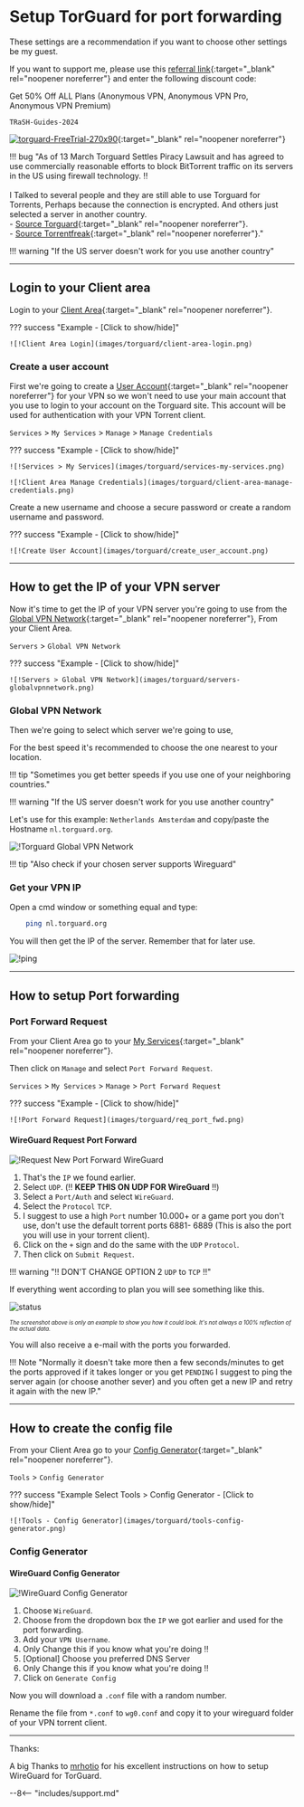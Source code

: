 # Setup TorGuard for port forwarding

These settings are a recommendation if you want to choose other settings be my guest.

If you want to support me, please use this [referral link](https://torguard.net/aff.php?aff=5575){:target="_blank" rel="noopener noreferrer"} and enter the following discount code:

Get 50% Off ALL Plans (Anonymous VPN, Anonymous VPN Pro, Anonymous VPN Premium)

```none
TRaSH-Guides-2024
```

[![torguard-FreeTrial-270x90](images/torguard/torguard-FreeTrial-728x90.gif)](https://torguard.net/aff.php?aff=5575){:target="_blank" rel="noopener noreferrer"}

!!! bug "As of 13 March Torguard Settles Piracy Lawsuit and has agreed to use commercially reasonable efforts to block BitTorrent traffic on its servers in the US using firewall technology. :bangbang:<br><br>I Talked to several people and they are still able to use Torguard for Torrents, Perhaps because the connection is encrypted. And others just selected a server in another country.<br>- [Source Torguard](https://torguard.net/blog/why-torguard-is-blocking-bittorrent-on-us-servers/){:target="_blank" rel="noopener noreferrer"}.<br>- [Source Torrentfreak](https://torrentfreak.com/torguard-settles-piracy-lawsuit-and-agrees-to-block-torrent-traffic-on-u-s-servers-220314/){:target="_blank" rel="noopener noreferrer"}."

!!! warning "If the US server doesn't work for you use another country"

---

## Login to your Client area

Login to your [Client Area](https://torguard.net/clientarea.php){:target="\_blank" rel="noopener noreferrer"}.

??? success "Example - [Click to show/hide]"

    ![!Client Area Login](images/torguard/client-area-login.png)

### Create a user account

First we're going to create a [User Account](https://torguard.net/clientarea.php?action=changepw){:target="\_blank" rel="noopener noreferrer"} for your VPN so we won't need to use your main account that you use to login to your account on the Torguard site.
This account will be used for authentication with your VPN Torrent client.

`Services` > `My Services` > `Manage` > `Manage Credentials`

??? success "Example - [Click to show/hide]"

    ![!Services > My Services](images/torguard/services-my-services.png)

    ![!Client Area Manage Credentials](images/torguard/client-area-manage-credentials.png)

Create a new username and choose a secure password or create a random username and password.

??? success "Example - [Click to show/hide]"

    ![!Create User Account](images/torguard/create_user_account.png)

---

## How to get the IP of your VPN server

Now it's time to get the IP of your VPN server you're going to use from the [Global VPN Network](https://torguard.net/network/){:target="\_blank" rel="noopener noreferrer"}, From your Client Area.

`Servers` > `Global VPN Network`

??? success "Example - [Click to show/hide]"

    ![!Servers > Global VPN Network](images/torguard/servers-globalvpnnetwork.png)

### Global VPN Network

Then we're going to select which server we're going to use,

For the best speed it's recommended to choose the one nearest to your location.

!!! tip "Sometimes you get better speeds if you use one of your neighboring countries."

!!! warning "If the US server doesn't work for you use another country"

Let's use for this example: `Netherlands Amsterdam` and copy/paste the Hostname `nl.torguard.org`.

![!Torguard Global VPN Network](images/torguard/globalvpnnetwork-list.png)

!!! tip "Also check if your chosen server supports Wireguard"

### Get your VPN IP

Open a cmd window or something equal and type:

```bash
    ping nl.torguard.org
```

You will then get the IP of the server.
Remember that for later use.

![!ping](images/torguard/cmd-ping.png)

---

## How to setup Port forwarding

### Port Forward Request

From your Client Area go to your [My Services](https://torguard.net/clientarea.php?action=products){:target="\_blank" rel="noopener noreferrer"}.

Then click on `Manage` and select `Port Forward Request`.

`Services` > `My Services` > `Manage` > `Port Forward Request`

??? success "Example - [Click to show/hide]"

    ![!Port Forward Request](images/torguard/req_port_fwd.png)

#### WireGuard Request Port Forward

![!Request New Port Forward WireGuard](images/torguard/request-new-pfw-wireguard.png)

1. That's the `IP` we found earlier.
1. Select `UDP`. (:bangbang: **KEEP THIS ON UDP FOR WireGuard** :bangbang:)
1. Select a `Port/Auth` and select `WireGuard`.
1. Select the `Protocol` `TCP`.
1. I suggest to use a high `Port` number 10.000+ or a game port you don't use, don't use the default torrent ports 6881- 6889
    (This is also the port you will use in your torrent client).
1. Click on the `+` sign and do the same with the `UDP` `Protocol`.
1. Then click on `Submit Request`.

!!! warning ":bangbang: DON'T CHANGE OPTION 2 `UDP` to `TCP` :bangbang:"

If everything went according to plan you will see something like this.

![status](images/torguard/status.png)

<sub><sup>*The screenshot above is only an example to show you how it could look. It's not always a 100% reflection of the actual data.*</sup></sub>

You will also receive a e-mail with the ports you forwarded.

!!! Note "Normally it doesn't take more then a few seconds/minutes to get the ports approved if it takes longer or you get `PENDING` I suggest to ping the server again (or choose another sever) and you often get a new IP and retry it again with the new IP."

---

## How to create the config file

From your Client Area go to your [Config Generator](https://torguard.net/tgconf.php?action=vpn-openvpnconfig){:target="\_blank" rel="noopener noreferrer"}.

`Tools` > `Config Generator`

??? success "Example Select Tools > Config Generator - [Click to show/hide]"

    ![!Tools - Config Generator](images/torguard/tools-config-generator.png)

### Config Generator

#### WireGuard Config Generator

![!WireGuard Config Generator](images/torguard/config-generator-wireguard.png)

1. Choose `WireGuard`.
1. Choose from the dropdown box the `IP` we got earlier and used for the port forwarding.
1. Add your `VPN Username`.
1. Only Change this if you know what you're doing :bangbang:
1. [Optional] Choose you preferred DNS Server
1. Only Change this if you know what you're doing :bangbang:
1. Click on `Generate Config`

Now you will download a `.conf` file with a random number.

Rename the file from `*.conf` to `wg0.conf` and copy it to your wireguard folder of your VPN torrent client.

---

Thanks:

A big Thanks to [mrhotio](https://github.com/mrhotio) for his excellent instructions on how to setup WireGuard for TorGuard.

--8<-- "includes/support.md"
